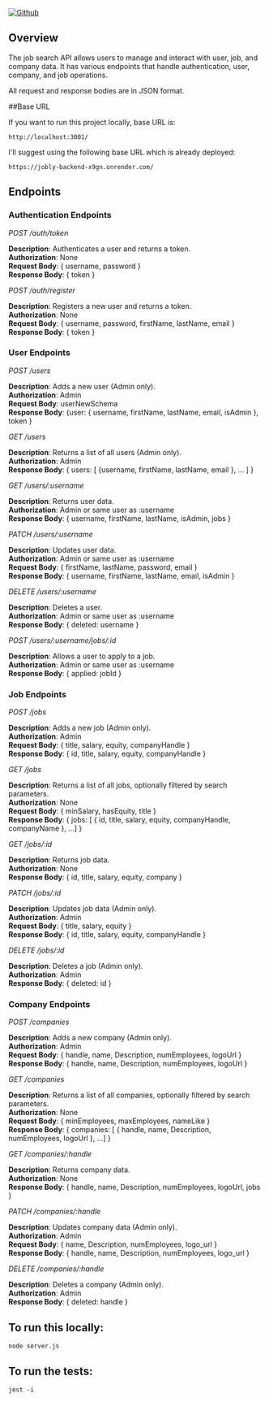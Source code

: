 

[![Github](https://icons8.com/icon/106562/github)](https://github.com/coderhimanshu1/Job-Search-API)


## Overview

The job search API allows users to manage and interact with user, job, and company data. It has various endpoints that handle authentication, user, company, and job operations.

All request and response bodies are in JSON format.

##Base URL

If you want to run this project locally, base URL is:<br />

```
http://localhost:3001/
```

I'll suggest using the following base URL which is already deployed:

```
https://jobly-backend-x9gn.onrender.com/
```

## Endpoints

### Authentication Endpoints

_POST /auth/token_

**Description**: Authenticates a user and returns a token.<br />
**Authorization**: None<br />
**Request Body**: { username, password }<br />
**Response Body**: { token }<br />

_POST /auth/register_

**Description**: Registers a new user and returns a token.<br />
**Authorization**: None<br />
**Request Body**: { username, password, firstName, lastName, email }<br />
**Response Body**: { token }<br />

### User Endpoints

_POST /users_

**Description**: Adds a new user (Admin only).<br />
**Authorization**: Admin<br />
**Request Body**: userNewSchema<br />
**Response Body**: {user: { username, firstName, lastName, email, isAdmin }, token }

_GET /users_

**Description**: Returns a list of all users (Admin only).<br />
**Authorization**: Admin<br />
**Response Body**: { users: [ {username, firstName, lastName, email }, ... ] }<br />

_GET /users/:username_

**Description**: Returns user data.<br />
**Authorization**: Admin or same user as :username<br />
**Response Body**: { username, firstName, lastName, isAdmin, jobs }<br />

_PATCH /users/:username_

**Description**: Updates user data.<br />
**Authorization**: Admin or same user as :username<br />
**Request Body**: { firstName, lastName, password, email }<br />
**Response Body**: { username, firstName, lastName, email, isAdmin }<br />

_DELETE /users/:username_

**Description**: Deletes a user.<br />
**Authorization**: Admin or same user as :username<br />
**Response Body**: { deleted: username }<br />

_POST /users/:username/jobs/:id_

**Description**: Allows a user to apply to a job.<br />
**Authorization**: Admin or same user as :username<br />
**Response Body**: { applied: jobId }<br />

### Job Endpoints

_POST /jobs_

**Description**: Adds a new job (Admin only).<br />
**Authorization**: Admin<br />
**Request Body**: { title, salary, equity, companyHandle }<br />
**Response Body**: { id, title, salary, equity, companyHandle }<br />

_GET /jobs_

**Description**: Returns a list of all jobs, optionally filtered by search parameters.<br />
**Authorization**: None<br />
**Request Body**: { minSalary, hasEquity, title }<br />
**Response Body**: { jobs: [ { id, title, salary, equity, companyHandle, companyName }, ...] }<br />

_GET /jobs/:id_

**Description**: Returns job data.<br />
**Authorization**: None<br />
**Response Body**: { id, title, salary, equity, company }<br />

_PATCH /jobs/:id_

**Description**: Updates job data (Admin only).<br />
**Authorization**: Admin<br />
**Request Body**: { title, salary, equity }<br />
**Response Body**: { id, title, salary, equity, companyHandle }<br />

_DELETE /jobs/:id_

**Description**: Deletes a job (Admin only).<br />
**Authorization**: Admin<br />
**Response Body**: { deleted: id }<br />

### Company Endpoints

_POST /companies_

**Description**: Adds a new company (Admin only).<br />
**Authorization**: Admin<br />
**Request Body**: { handle, name, Description, numEmployees, logoUrl }<br />
**Response Body**: { handle, name, Description, numEmployees, logoUrl }<br />

_GET /companies_

**Description**: Returns a list of all companies, optionally filtered by search parameters.<br />
**Authorization**: None<br />
**Request Body**: { minEmployees, maxEmployees, nameLike }<br />
**Response Body**: { companies: [ { handle, name, Description, numEmployees, logoUrl }, ...] }<br />

_GET /companies/:handle_

**Description**: Returns company data.<br />
**Authorization**: None<br />
**Response Body**: { handle, name, Description, numEmployees, logoUrl, jobs }<br />

_PATCH /companies/:handle_

**Description**: Updates company data (Admin only).<br />
**Authorization**: Admin<br />
**Request Body**: { name, Description, numEmployees, logo_url }<br />
**Response Body**: { handle, name, Description, numEmployees, logo_url } <br />

_DELETE /companies/:handle_

**Description**: Deletes a company (Admin only).<br />
**Authorization**: Admin<br />
**Response Body**: { deleted: handle }<br />

## To run this locally:

    node server.js

## To run the tests:

    jest -i
